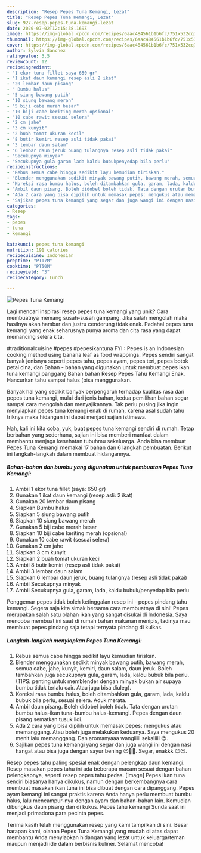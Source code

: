 ```yaml
---
description: "Resep Pepes Tuna Kemangi, Lezat"
title: "Resep Pepes Tuna Kemangi, Lezat"
slug: 927-resep-pepes-tuna-kemangi-lezat
date: 2020-07-02T12:15:38.169Z
image: https://img-global.cpcdn.com/recipes/6aac484561b1b6fc/751x532cq70/pepes-tuna-kemangi-foto-resep-utama.jpg
thumbnail: https://img-global.cpcdn.com/recipes/6aac484561b1b6fc/751x532cq70/pepes-tuna-kemangi-foto-resep-utama.jpg
cover: https://img-global.cpcdn.com/recipes/6aac484561b1b6fc/751x532cq70/pepes-tuna-kemangi-foto-resep-utama.jpg
author: Sylvia Sanchez
ratingvalue: 3.5
reviewcount: 12
recipeingredient:
- "1 ekor tuna fillet saya 650 gr"
- "1 ikat daun kemangi resep asli 2 ikat"
- "20 lembar daun pisang"
- " Bumbu halus"
- "5 siung bawang putih"
- "10 siung bawang merah"
- "5 biji cabe merah besar"
- "10 biji cabe keriting merah opsional"
- "10 cabe rawit sesuai selera"
- "2 cm jahe"
- "3 cm kunyit"
- "2 buah tomat ukuran kecil"
- "8 butir kemiri resep asli tidak pakai"
- "3 lembar daun salam"
- "6 lembar daun jeruk buang tulangnya resep asli tidak pakai"
- "Secukupnya minyak"
- "Secukupnya gula garam lada kaldu bubukpenyedap bila perlu"
recipeinstructions:
- "Rebus semua cabe hingga sedikit layu kemudian tiriskan."
- "Blender menggunakan sedikit minyak bawang putih, bawang merah, semua cabe, jahe, kunyit, kemiri, daun salam, daun jeruk. Boleh tambahkan juga secukupnya gula, garam, lada, kaldu bubuk bila perlu. (TIPS: penting untuk memblender dengan minyak bukan air supaya bumbu tidak terlalu cair. Atau juga bisa diuleg)."
- "Koreksi rasa bumbu halus, boleh ditambahkan gula, garam, lada, kaldu bubuk bila perlu, sesuai selera. Aduk merata."
- "Ambil daun pisang. Boleh didobel boleh tidak. Tata dengan urutan bumbu halus-ikan tuna-bumbu halus-kemangi. Pepes dengan daun pisang sematkan tusuk lidi."
- "Ada 2 cara yang bisa dipilih untuk memasak pepes: mengukus atau memanggang. Atau boleh juga melakukan keduanya. Saya mengukus 20 menit lalu memanggang. Dan aromanyaaa wangiiiii sekaliiii 😍."
- "Sajikan pepes tuna kemangi yang segar dan juga wangi ini dengan nasi hangat atau bisa juga dengan sayur bening 😍👍🏻. Segar, enakkk 😍😍."
categories:
- Resep
tags:
- pepes
- tuna
- kemangi

katakunci: pepes tuna kemangi 
nutrition: 191 calories
recipecuisine: Indonesian
preptime: "PT17M"
cooktime: "PT50M"
recipeyield: "3"
recipecategory: Lunch

---
```



![Pepes Tuna Kemangi](https://img-global.cpcdn.com/recipes/6aac484561b1b6fc/751x532cq70/pepes-tuna-kemangi-foto-resep-utama.jpg)

Lagi mencari inspirasi resep pepes tuna kemangi yang unik? Cara membuatnya memang susah-susah gampang. Jika salah mengolah maka hasilnya akan hambar dan justru cenderung tidak enak. Padahal pepes tuna kemangi yang enak seharusnya punya aroma dan cita rasa yang dapat memancing selera kita.

#traditionalcuisine #pepes #pepesikantuna FYI : Pepes is an Indonesian cooking method using banana leaf as food wrappings. Pepes sendiri sangat banyak jenisnya seperti pepes tahu, pepes ayam, pepes teri, pepes botok petai cina, dan Bahan - bahan yang digunakan untuk membuat pepes ikan tuna kemangi panggang  Bahan bahan Resep Pepes Tahu Kemangi Enak. Hancurkan tahu sampai halus (bisa menggunakan.

Banyak hal yang sedikit banyak berpengaruh terhadap kualitas rasa dari pepes tuna kemangi, mulai dari jenis bahan, kedua pemilihan bahan segar sampai cara mengolah dan menyajikannya. Tak perlu pusing jika ingin menyiapkan pepes tuna kemangi enak di rumah, karena asal sudah tahu triknya maka hidangan ini dapat menjadi sajian istimewa.


Nah, kali ini kita coba, yuk, buat pepes tuna kemangi sendiri di rumah. Tetap berbahan yang sederhana, sajian ini bisa memberi manfaat dalam membantu menjaga kesehatan tubuhmu sekeluarga. Anda bisa membuat Pepes Tuna Kemangi memakai 17 bahan dan 6 langkah pembuatan. Berikut ini langkah-langkah dalam membuat hidangannya.

<!--inarticleads1-->

##### Bahan-bahan dan bumbu yang digunakan untuk pembuatan Pepes Tuna Kemangi:

1. Ambil 1 ekor tuna fillet (saya: 650 gr)
1. Gunakan 1 ikat daun kemangi (resep asli: 2 ikat)
1. Gunakan 20 lembar daun pisang
1. Siapkan  Bumbu halus
1. Siapkan 5 siung bawang putih
1. Siapkan 10 siung bawang merah
1. Gunakan 5 biji cabe merah besar
1. Siapkan 10 biji cabe keriting merah (opsional)
1. Gunakan 10 cabe rawit (sesuai selera)
1. Gunakan 2 cm jahe
1. Siapkan 3 cm kunyit
1. Siapkan 2 buah tomat ukuran kecil
1. Ambil 8 butir kemiri (resep asli tidak pakai)
1. Ambil 3 lembar daun salam
1. Siapkan 6 lembar daun jeruk, buang tulangnya (resep asli tidak pakai)
1. Ambil Secukupnya minyak
1. Ambil Secukupnya gula, garam, lada, kaldu bubuk/penyedap bila perlu


Penggemar pepes tidak boleh ketinggalan resep ini - pepes pindang tahu kemangi. Segera saja kita simak bersama cara membuatnya di sini! Pepes merupakan salah satu olahan ikan yang sangat disukai di Indonesia. Saya mencoba membuat ini saat di rumah bahan makanan menipis, tadinya mau membuat pepes pindang saja tetapi ternyata pindang di kulkas. 

<!--inarticleads2-->

##### Langkah-langkah menyiapkan Pepes Tuna Kemangi:

1. Rebus semua cabe hingga sedikit layu kemudian tiriskan.
1. Blender menggunakan sedikit minyak bawang putih, bawang merah, semua cabe, jahe, kunyit, kemiri, daun salam, daun jeruk. Boleh tambahkan juga secukupnya gula, garam, lada, kaldu bubuk bila perlu. (TIPS: penting untuk memblender dengan minyak bukan air supaya bumbu tidak terlalu cair. Atau juga bisa diuleg).
1. Koreksi rasa bumbu halus, boleh ditambahkan gula, garam, lada, kaldu bubuk bila perlu, sesuai selera. Aduk merata.
1. Ambil daun pisang. Boleh didobel boleh tidak. Tata dengan urutan bumbu halus-ikan tuna-bumbu halus-kemangi. Pepes dengan daun pisang sematkan tusuk lidi.
1. Ada 2 cara yang bisa dipilih untuk memasak pepes: mengukus atau memanggang. Atau boleh juga melakukan keduanya. Saya mengukus 20 menit lalu memanggang. Dan aromanyaaa wangiiiii sekaliiii 😍.
1. Sajikan pepes tuna kemangi yang segar dan juga wangi ini dengan nasi hangat atau bisa juga dengan sayur bening 😍👍🏻. Segar, enakkk 😍😍.


Resep pepes tahu paling spesial enak dengan pelengkap daun kemangi. Resep masakan pepes tahu ini ada beberapa macam sesuai dengan bahan pelengkapnya, seperti resep pepes tahu pedas. [image] Pepes ikan tuna sendiri biasanya hanya dikukus, namun dengan berkembangnya cara membuat masakan ikan tuna ini bisa dibuat dengan cara dipanggang. Pepes ayam kemangi ini sangat praktis karena Anda hanya perlu membuat bumbu halus, lalu mencampur-nya dengan ayam dan bahan-bahan lain. Kemudian dibungkus daun pisang dan di kukus. Pepes tahu kemangi Sunda saat ini menjadi primadona para pecinta pepes. 

Terima kasih telah menggunakan resep yang kami tampilkan di sini. Besar harapan kami, olahan Pepes Tuna Kemangi yang mudah di atas dapat membantu Anda menyiapkan hidangan yang lezat untuk keluarga/teman maupun menjadi ide dalam berbisnis kuliner. Selamat mencoba!

